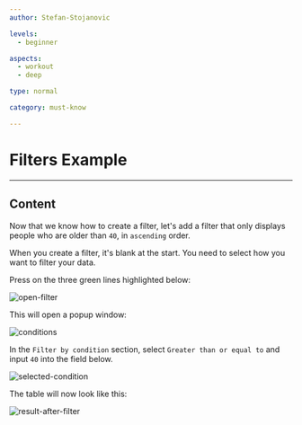 ```yaml
---
author: Stefan-Stojanovic

levels:
  - beginner

aspects:
  - workout
  - deep

type: normal

category: must-know

---
```


# Filters Example

---
## Content

Now that we know how to create a filter, let's add a filter that only displays people who are older than `40`, in `ascending` order.

When you create a filter, it's blank at the start. You need to select how you want to filter your data.

Press on the three green lines highlighted below:

![open-filter](https://img.enkipro.com/cd6317837dcecf514fe4b90d0b338efb.png)

This will open a popup window:

![conditions](https://img.enkipro.com/3e47d81491c9596077d5f7d5adcbcc7e.png)

In the `Filter by condition` section, select `Greater than or equal to` and input `40` into the field below.

![selected-condition](https://img.enkipro.com/8b440f7fe255ffb051aba6ec6782ca4f.png)

The table will now look like this:

![result-after-filter](https://img.enkipro.com/2bd5dedc2ee307bd5548b6590aa8dacc.png)